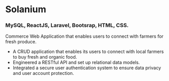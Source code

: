 # Solanium
### MySQL, ReactJS, Laravel, Bootsrap, HTML, CSS.
 Commerce Web Application that enables users to connect with farmers for fresh produce.

- A CRUD application that enables its users to connect with local farmers to buy fresh and organic food.
- Engineered a RESTful API and set up relational data models. 
- Integrated a secure user authentication system to ensure data privacy and user account protection.
